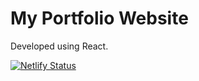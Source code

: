 # My Portfolio Website

Developed using React.

[![Netlify Status](https://api.netlify.com/api/v1/badges/3a66acc4-691c-4e9d-97d4-23d5ed900fcb/deploy-status)](https://app.netlify.com/sites/mxhit/deploys)